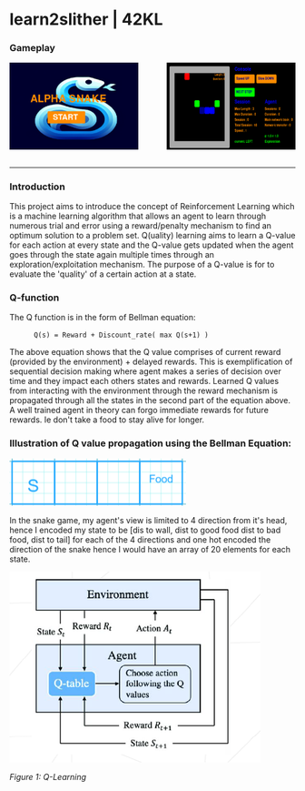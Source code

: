 # learn2slither | 42KL
### Gameplay
<div style="display: flex;">
  <img src="https://github.com/mseong123/learn2slither/blob/main/images/lobby.png" alt="Lobby" style="width: 45%; margin-right: 50px;"/>
  <img src="https://github.com/mseong123/learn2slither/blob/main/images/game.png" alt="Gameplay" style="width: 45%;"/>
</div>

<br/>
<hr/>

### Introduction

This project aims to introduce the concept of Reinforcement Learning which is a machine learning algorithm that allows an agent to learn through numerous trial and error using a reward/penalty mechanism to find an optimum solution to a problem set. Q(uality) learning aims to learn a Q-value for each action at every state and the Q-value gets updated when the agent goes through the state again multiple times through an exploration/exploitation mechanism. The purpose of a Q-value is for to evaluate the 'quality' of a certain action at a state. 

### Q-function

The Q function is in the form of Bellman equation:

          Q(s) = Reward + Discount_rate( max Q(s+1) )
          
The above equation shows that the Q value comprises of current reward (provided by the environment) + delayed rewards. This is exemplification of sequential decision making where agent makes a series of decision over time and they impact each others states and rewards. Learned Q values from interacting with the environment through the reward mechanism is propagated through all the states in the second part of the equation above. A well trained agent in theory can forgo immediate rewards for future rewards. Ie don't take a food to stay alive for longer.

### Illustration of Q value propagation using the Bellman Equation:

![grid1](https://github.com/mseong123/learn2slither/blob/main/images/grid1.png)




In the snake game, my agent's view is limited to 4 direction from it's head, hence I encoded my state to be [dis to wall, dist to good food dist to bad food, dist to tail] for each of the 4 directions and one hot encoded the direction of the snake hence I would have an array of 20 elements for each state. 

![Q_Learning](https://github.com/mseong123/learn2slither/blob/main/images/Q_learning.png)

*Figure 1: Q-Learning*
